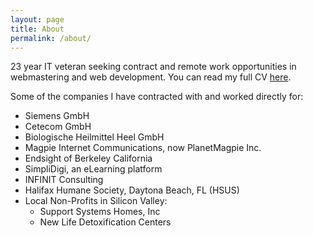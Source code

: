 ```yaml
---
layout: page
title: About
permalink: /about/
---
```


23 year IT veteran seeking contract and remote work opportunities in webmastering and web development. You can read my full CV [here](https://x3nos93.github.io/online-cv/).

Some of the companies I have contracted with and worked directly for:

* Siemens GmbH
* Cetecom GmbH
* Biologische Heilmittel Heel GmbH
* Magpie Internet Communications, now PlanetMagpie Inc.
* Endsight of Berkeley California
* SimpliDigi, an eLearning platform
* INFINIT Consulting
* Halifax Humane Society, Daytona Beach, FL (HSUS)
* Local Non-Profits in Silicon Valley:
  * Support Systems Homes, Inc
  * New Life Detoxification Centers
